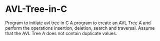 # AVL-Tree-in-C
Program to initiate avl tree in C
A program to create an AVL Tree A and perform the operations insertion, deletion, search
and traversal. Assume that the AVL Tree A does not contain duplicate values.
